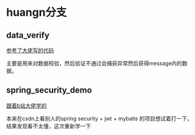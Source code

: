

# huangn分支

## data_verify 

[参考了大佬写的代码]("https://github.com/Snailclimb/springboot-guide/blob/master/docs/advanced/spring-bean-validation.md")	

主要是用来对数据校验，然后验证不通过会捕获异常然后获得message内的数据。

## spring_security_demo
[跟着b站大佬学的]("https://www.bilibili.com/video/BV1Cz4y1k7rd?p=8")

本来在csdn上看别人的spring security + jwt + mybatis 的项目想试着打一下，结果发现看不太懂，这次重新学一下
